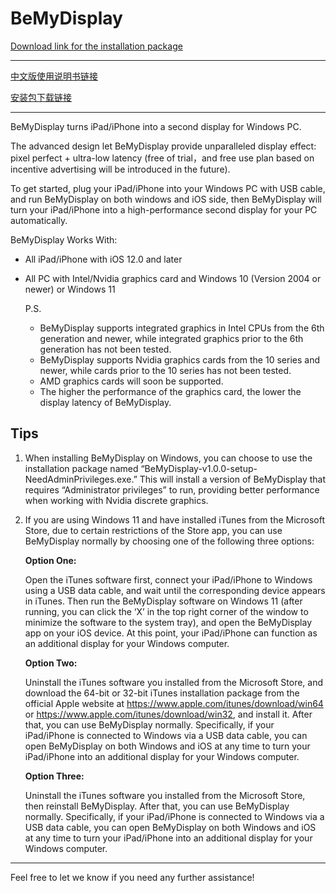 # BeMyDisplay

[Download link for the installation package](https://github.com/starry-sky-workshop/BeMyDisplay/releases/tag/v1.0.0)

----------------------------------------------------------------------

[中文版使用说明书链接](https://gitee.com/starry-sky-workshop/BeMyDisplay/blob/main/README_zh.md)

[安装包下载链接](https://gitee.com/starry-sky-workshop/BeMyDisplay/releases/tag/v1.0.0)

----------------------------------------------------------------------

BeMyDisplay turns iPad/iPhone into a second display for Windows PC.

The advanced design let BeMyDisplay provide unparalleled display effect: pixel perfect + ultra-low latency (free of trial，and free use plan based on incentive advertising will be introduced in the future).

To get started, plug your iPad/iPhone into your Windows PC with USB cable, and run BeMyDisplay on both windows and iOS side, then BeMyDisplay will turn your iPad/iPhone into a high-performance second display for your PC automatically.

BeMyDisplay Works With:

- All iPad/iPhone with iOS 12.0 and later

- All PC with Intel/Nvidia graphics card and Windows 10 (Version 2004 or newer) or Windows 11

  P.S.

  - BeMyDisplay supports integrated graphics in Intel CPUs from the 6th generation and newer, while integrated graphics prior to the 6th generation has not been tested.
  - BeMyDisplay supports Nvidia graphics cards from the 10 series and newer, while cards prior to the 10 series has not been tested.
  - AMD graphics cards will soon be supported.
  - The higher the performance of the graphics card, the lower the display latency of BeMyDisplay.

## Tips

1. When installing BeMyDisplay on Windows, you can choose to use the installation package named “BeMyDisplay-v1.0.0-setup-NeedAdminPrivileges.exe.” This will install a version of BeMyDisplay that requires “Administrator privileges” to run, providing better performance when working with Nvidia discrete graphics.

2. If you are using Windows 11 and have installed iTunes from the Microsoft Store, due to certain restrictions of the Store app, you can use BeMyDisplay normally by choosing one of the following three options:

   **Option One:**

   Open the iTunes software first, connect your iPad/iPhone to Windows using a USB data cable, and wait until the corresponding device appears in iTunes. Then run the BeMyDisplay software on Windows 11 (after running, you can click the ‘X’ in the top right corner of the window to minimize the software to the system tray), and open the BeMyDisplay app on your iOS device. At this point, your iPad/iPhone can function as an additional display for your Windows computer.

   **Option Two:**

   Uninstall the iTunes software you installed from the Microsoft Store, and download the 64-bit or 32-bit iTunes installation package from the official Apple website at https://www.apple.com/itunes/download/win64 or https://www.apple.com/itunes/download/win32, and install it. After that, you can use BeMyDisplay normally. Specifically, if your iPad/iPhone is connected to Windows via a USB data cable, you can open BeMyDisplay on both Windows and iOS at any time to turn your iPad/iPhone into an additional display for your Windows computer.

   **Option Three:**

   Uninstall the iTunes software you installed from the Microsoft Store, then reinstall BeMyDisplay. After that, you can use BeMyDisplay normally. Specifically, if your iPad/iPhone is connected to Windows via a USB data cable, you can open BeMyDisplay on both Windows and iOS at any time to turn your iPad/iPhone into an additional display for your Windows computer.

---

Feel free to let we know if you need any further assistance!
